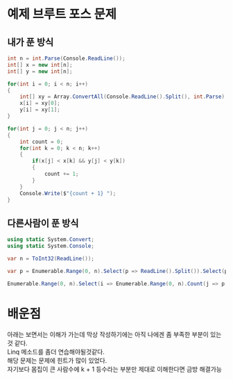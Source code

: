 # 예제 브루트 포스 문제

## 내가 푼 방식
``` cs
int n = int.Parse(Console.ReadLine());
int[] x = new int[n];
int[] y = new int[n];

for(int i = 0; i < n; i++)
{
    int[] xy = Array.ConvertAll(Console.ReadLine().Split(), int.Parse);
    x[i] = xy[0];
    y[i] = xy[1]; 
}

for(int j = 0; j < n; j++)
{
    int count = 0;
    for(int k = 0; k < n; k++)
    {
        if(x[j] < x[k] && y[j] < y[k])
        {
            count += 1;
        }
    }
    Console.Write($"{count + 1} ");
}
```

## 다른사람이 푼 방식
``` cs
using static System.Convert;
using static System.Console;

var n = ToInt32(ReadLine());

var p = Enumerable.Range(0, n).Select(p => ReadLine().Split()).Select(p => new { x = ToInt32(p[0]), y = ToInt32(p[1]) }).ToList();

Enumerable.Range(0, n).Select(i => Enumerable.Range(0, n).Count(j => p[i].x < p[j].x && p[i].y < p[j].y) + 1).ToList().ForEach(p => Write($"{p} "));
```

# 배운점
아래는 보면서는 이해가 가는데 막상 작성하기에는 아직 나에겐 좀 부족한 부분이 있는것 같다.  
Linq 메소드를 좀더 연습해야될것같다.  
해당 문제는 문제에 힌트가 많이 있었다.  
자기보다 몸집이 큰 사람수에 k + 1 등수라는 부분만 제대로 이해한다면 금방 해결가능  

